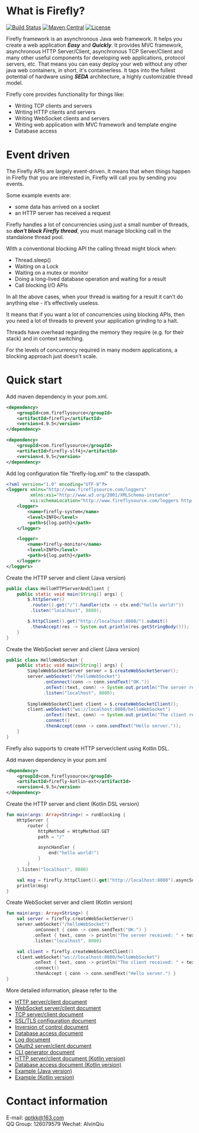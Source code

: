 # What is Firefly? 

[![Build Status](https://travis-ci.org/hypercube1024/firefly.svg?branch=master)](https://travis-ci.org/hypercube1024/firefly) 
[![Maven Central](https://maven-badges.herokuapp.com/maven-central/com.fireflysource/firefly/badge.svg)](https://maven-badges.herokuapp.com/maven-central/com.fireflysource/firefly)
[![License](https://img.shields.io/badge/License-Apache%202.0-blue.svg)](https://opensource.org/licenses/Apache-2.0)

Firefly framework is an asynchronous Java web framework. It helps you create a web application ***Easy*** and ***Quickly***. 
It provides MVC framework, asynchronous HTTP Server/Client, asynchronous TCP Server/Client and many other useful components for developing web applications, protocol servers, etc. 
That means you can easy deploy your web without any other java web containers, in short, it's containerless. 
It taps into the fullest potential of hardware using ***SEDA*** architecture, a highly customizable thread model.

Firefly core provides functionality for things like:
- Writing TCP clients and servers
- Writing HTTP clients and servers
- Writing WebSocket clients and servers
- Writing web application with MVC framework and template engine
- Database access

# Event driven

The Firefly APIs are largely event-driven. It means that when things happen in Firefly that you are interested in, Firefly will call you by sending you events.

Some example events are:
- some data has arrived on a socket
- an HTTP server has received a request

Firefly handles a lot of concurrencies using just a small number of threads, 
so ***don't block Firefly thread***, you must manage blocking call in the standalone thread pool.

With a conventional blocking API the calling thread might block when:
- Thread.sleep()
- Waiting on a Lock
- Waiting on a mutex or monitor
- Doing a long-lived database operation and waiting for a result
- Call blocking I/O APIs

In all the above cases, when your thread is waiting for a result it can’t do anything else - it’s effectively useless.

It means that if you want a lot of concurrencies using blocking APIs, then you need a lot of threads to prevent your application grinding to a halt.

Threads have overhead regarding the memory they require (e.g. for their stack) and in context switching.

For the levels of concurrency required in many modern applications, a blocking approach just doesn’t scale.

# Quick start

Add maven dependency in your pom.xml.
```xml
<dependency>
    <groupId>com.fireflysource</groupId>
    <artifactId>firefly</artifactId>
    <version>4.9.5</version>
</dependency>

<dependency>
    <groupId>com.fireflysource</groupId>
    <artifactId>firefly-slf4j</artifactId>
    <version>4.9.5</version>
</dependency>
```

Add log configuration file "firefly-log.xml" to the classpath.
```xml
<?xml version="1.0" encoding="UTF-8"?>
<loggers xmlns="http://www.fireflysource.com/loggers"
         xmlns:xsi="http://www.w3.org/2001/XMLSchema-instance"
         xsi:schemaLocation="http://www.fireflysource.com/loggers http://www.fireflysource.com/loggers.xsd">
    <logger>
        <name>firefly-system</name>
        <level>INFO</level>
        <path>${log.path}</path>
    </logger>

    <logger>
        <name>firefly-monitor</name>
        <level>INFO</level>
        <path>${log.path}</path>
    </logger>
</loggers>
```

Create the HTTP server and client (Java version)
```java
public class HelloHTTPServerAndClient {
    public static void main(String[] args) {
        $.httpServer()
         .router().get("/").handler(ctx -> ctx.end("hello world!"))
         .listen("localhost", 8080);

        $.httpClient().get("http://localhost:8080/").submit()
         .thenAccept(res -> System.out.println(res.getStringBody()));
    }
}
```

Create the WebSocket server and client (Java version)
```java
public class HelloWebSocket {
    public static void main(String[] args) {
        SimpleWebSocketServer server = $.createWebSocketServer();
        server.webSocket("/helloWebSocket")
              .onConnect(conn -> conn.sendText("OK."))
              .onText((text, conn) -> System.out.println("The server received: " + text))
              .listen("localhost", 8080);
    
        SimpleWebSocketClient client = $.createWebSocketClient();
        client.webSocket("ws://localhost:8080/helloWebSocket")
              .onText((text, conn) -> System.out.println("The client received: " + text))
              .connect()
              .thenAccept(conn -> conn.sendText("Hello server."));
    }
}
```

Firefly also supports to create HTTP server/client using Kotlin DSL.  

Add maven dependency in your pom.xml
```xml
<dependency>
    <groupId>com.fireflysource</groupId>
    <artifactId>firefly-kotlin-ext</artifactId>
    <version>4.9.5</version>
</dependency>
```

Create the HTTP server and client (Kotlin DSL version)
```kotlin
fun main(args: Array<String>) = runBlocking {
    HttpServer {
        router {
            httpMethod = HttpMethod.GET
            path = "/"

            asyncHandler {
                end("hello world!")
            }
        }
    }.listen("localhost", 8080)

    val msg = firefly.httpClient().get("http://localhost:8080").asyncSubmit().stringBody
    println(msg)
}
```

Create WebSocket server and client (Kotlin version)
```kotlin
fun main(args: Array<String>) {
    val server = firefly.createWebSocketServer()
    server.webSocket("/helloWebSocket")
          .onConnect { conn -> conn.sendText("OK.") }
          .onText { text, conn -> println("The server received: " + text) }
          .listen("localhost", 8080)

    val client = firefly.createWebSocketClient()
    client.webSocket("ws://localhost:8080/helloWebSocket")
          .onText { text, conn -> println("The client received: " + text) }
          .connect()
          .thenAccept { conn -> conn.sendText("Hello server.") }
}
```

More detailed information, please refer to the 
* [HTTP server/client document](http://www.fireflysource.com/docs/http-server-and-client.html)
* [WebSocket server/client document](http://www.fireflysource.com/docs/websocket-server-and-client.html)
* [TCP server/client document](http://www.fireflysource.com/docs/tcp-server-and-client.html)
* [SSL/TLS configuration document](http://www.fireflysource.com/docs/ssl-tls-configuration.html)
* [Inversion of control document](http://www.fireflysource.com/docs/ioc-framework.html)
* [Database access document](http://www.fireflysource.com/docs/database-access.html)
* [Log document](http://www.fireflysource.com/docs/log.html)
* [OAuth2 server/client document](http://www.fireflysource.com/docs/oauth2-server-and-client.html)
* [CLI generator document](http://www.fireflysource.com/docs/cli-generator.html)
* [HTTP server/client document (Kotlin version)](http://www.fireflysource.com/docs/http-server-and-client-kotlin-ext.html)
* [Database access document (Kotlin version)](http://www.fireflysource.com/docs/database-access-kotlin.html)
* [Example (Java version)](https://github.com/hypercube1024/firefly/tree/master/firefly-example/src/main/java/com/firefly/example)
* [Example (Kotlin version)](https://github.com/hypercube1024/firefly/tree/master/firefly-example/src/main/kotlin/com/firefly/example/kotlin)

# Contact information
E-mail: qptkk@163.com  
QQ Group: 126079579 
Wechat: AlvinQiu
